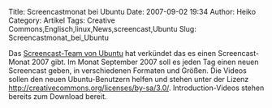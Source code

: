 Title: Screencastmonat bei Ubuntu
Date: 2007-09-02 19:34
Author: Heiko
Category: Artikel
Tags: Creative Commons,Englisch,linux,News,screencast,Ubuntu
Slug: Screencastmonat_bei_Ubuntu

Das [Screencast-Team von Ubuntu](http://screencasts.ubuntu.com/) hat verkündet
das es einen Screencast-Monat 2007 gibt. Im Monat September 2007 soll es jeden
Tag einen neuen Screencast geben, in verschiedenen Formaten und Größen. Die
Videos sollen den neuen Ubuntu-Benutzern helfen und stehen unter der Lizenz
<http://creativecommons.org/licenses/by-sa/3.0/>. Introduction-Videos stehen
bereits zum Download bereit.

